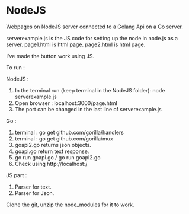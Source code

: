 # NodeJS
Webpages on NodeJS server connected to a Golang Api on a Go server.

serverexample.js is the JS code for setting up the node in node.js as a server.
page1.html is html page.
page2.html is html page.


I've made the button work using JS.

To run :

NodeJS :
1. In the terminal run (keep terminal in the NodeJS folder): node serverexample.js
2. Open browser : localhost:3000/page.html
3. The port can be changed in the last line of serverexample.js 


Go :

1. terminal : go get github.com/gorilla/handlers
2. terminal : go get github.com/gorilla/mux
3. goapi2.go returns json objects.
4. goapi.go return text response.
5. go run goapi.go / go run goapi2.go
6. Check using http://localhost:<port-number>/<name>

JS part :
1. Parser for text.
2. Parser for Json.

Clone the git, unzip the node_modules for it to work.
